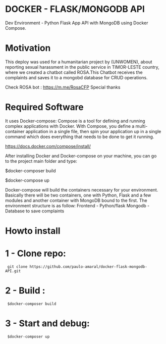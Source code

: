 # DOCKER - FLASK/MONGODB API
Dev Environment - Python Flask App API with MongoDB using Docker Compose.

# Motivation
This deploy was used for a humanitarian project by (UNWOMEN), about reporting sexual harassment in the public service in TIMOR-LESTE country, where we created a chatbot called ROSA.This Chatbot receives the complaints and saves it to a mongobd database for CRUD operations.

Check ROSA bot : https://m.me/RosaCFP
Special thanks 

# Required Software
It uses Docker-compose: Compose is a tool for defining and running complex applications with Docker. With Compose, you define a multi-container application in a single file, then spin your application up in a single command which does everything that needs to be done to get it running.

https://docs.docker.com/compose/install/

After installing Docker and Docker-compose on your machine, you can go to the project main folder and type:

$docker-composer build

$docker-compose up

Docker-compose will build the containers necessary for your environment. Basically there will be two containers, one with Python, Flask and a few modules and another container with MongoDB bound to the first. The environment structure is as follow:
Frontend - Python/flask
Mongodb - Database to save complaints

# Howto install
   # 1 - Clone repo:
     git clone https://github.com/paulo-amaral/docker-flask-mongodb-API.git
   # 2 - Build :
     $docker-composer build
   # 3 - Start and debug:
     $docker-composer up
    
    

